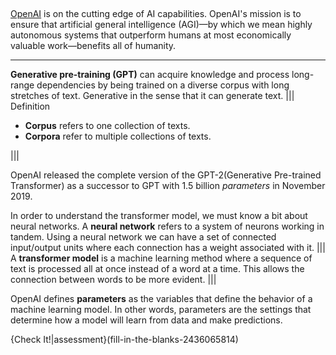 ##

[OpenAI](https://openai.com/) is on the cutting edge of AI capabilities. OpenAI's mission is to ensure that artificial general intelligence (AGI)—by which we mean highly autonomous systems that outperform humans at most economically valuable work—benefits all of humanity. 

----

**Generative pre-training (GPT)** can acquire knowledge and process long-range dependencies by being trained on a diverse corpus with long stretches of text. Generative in the sense that it can generate text. 
||| Definition
*  **Corpus** refers to one collection of texts.
*  **Corpora** refer to multiple collections of texts.

|||

OpenAI released the complete version of the GPT-2(Generative Pre-trained Transformer) as a successor to GPT with 1.5 billion *parameters* in November 2019. 
 
In order to understand the transformer model, we must know a bit about neural networks. A **neural network** refers to a system of neurons working in tandem. Using a neural network we can have a set of connected input/output units where each connection has a weight associated with it. 
||| 
A **transformer model** is a machine learning method where a sequence of text is processed all at once instead of a word at a time. This allows the connection between words to be more evident. 
|||

OpenAI defines **parameters** as the variables that define the behavior of a machine learning model. In other words, parameters are the settings that determine how a model will learn from data and make predictions.

{Check It!|assessment}(fill-in-the-blanks-2436065814)
